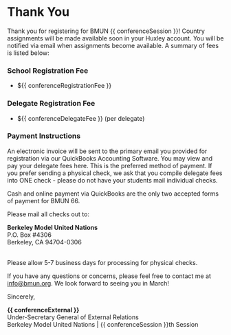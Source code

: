 # Thank You

Thank you for registering for BMUN {{ conferenceSession }}! Country assignments will be made available soon in your Huxley account. You will be notified via email when assignments become available. A summary of fees is listed below:

### School Registration Fee
* ${{ conferenceRegistrationFee }}

### Delegate Registration Fee
* ${{ conferenceDelegateFee }} (per delegate)

### Payment Instructions
An electronic invoice will be sent to the primary email you provided for registration via our QuickBooks Accounting Software. You may view and pay your delegate fees here. This is the preferred method of payment. If you prefer sending a physical check, we ask that you compile delegate fees into ONE check - please do not have your students mail individual checks.

Cash and online payment via QuickBooks are the only two accepted forms of payment for BMUN 66.

Please mail all checks out to:

<div class="address">
  <strong>Berkeley Model United Nations</strong>
  <br />
  P.O. Box #4306
  <br />
  Berkeley, CA 94704-0306
</div>
<br />

Please allow 5-7 business days for processing for physical checks. 

If you have any questions or concerns, please feel free to contact me at [info@bmun.org](mailto:info@bmun.org). We look forward to seeing you in March!

Sincerely,
<p class="sender">
  <strong>{{ conferenceExternal }}</strong>
  <br />
  <span class="subtext">
    Under-Secretary General of External Relations
    <br />
    Berkeley Model United Nations | {{ conferenceSession }}th Session
  </span>
</p>
